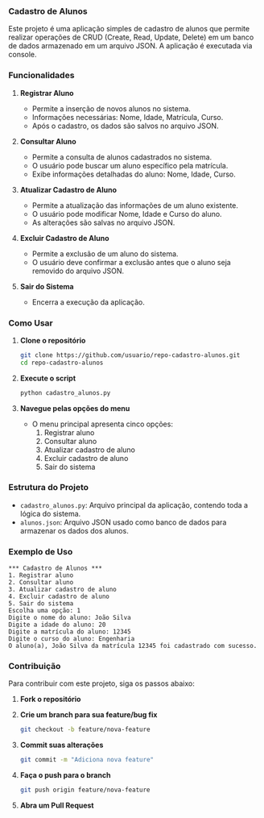 ### Cadastro de Alunos

Este projeto é uma aplicação simples de cadastro de alunos que permite realizar operações de CRUD (Create, Read, Update, Delete) em um banco de dados armazenado em um arquivo JSON. A aplicação é executada via console.

### Funcionalidades

1. **Registrar Aluno**
    - Permite a inserção de novos alunos no sistema.
    - Informações necessárias: Nome, Idade, Matrícula, Curso.
    - Após o cadastro, os dados são salvos no arquivo JSON.

2. **Consultar Aluno**
    - Permite a consulta de alunos cadastrados no sistema.
    - O usuário pode buscar um aluno específico pela matrícula.
    - Exibe informações detalhadas do aluno: Nome, Idade, Curso.

3. **Atualizar Cadastro de Aluno**
    - Permite a atualização das informações de um aluno existente.
    - O usuário pode modificar Nome, Idade e Curso do aluno.
    - As alterações são salvas no arquivo JSON.

4. **Excluir Cadastro de Aluno**
    - Permite a exclusão de um aluno do sistema.
    - O usuário deve confirmar a exclusão antes que o aluno seja removido do arquivo JSON.

5. **Sair do Sistema**
    - Encerra a execução da aplicação.

### Como Usar

1. **Clone o repositório**

   ```bash
   git clone https://github.com/usuario/repo-cadastro-alunos.git
   cd repo-cadastro-alunos
   ```

2. **Execute o script**

   ```bash
   python cadastro_alunos.py
   ```

3. **Navegue pelas opções do menu**
    - O menu principal apresenta cinco opções:
        1. Registrar aluno
        2. Consultar aluno
        3. Atualizar cadastro de aluno
        4. Excluir cadastro de aluno
        5. Sair do sistema

### Estrutura do Projeto

- `cadastro_alunos.py`: Arquivo principal da aplicação, contendo toda a lógica do sistema.
- `alunos.json`: Arquivo JSON usado como banco de dados para armazenar os dados dos alunos.

### Exemplo de Uso

```plaintext
*** Cadastro de Alunos ***
1. Registrar aluno
2. Consultar aluno
3. Atualizar cadastro de aluno
4. Excluir cadastro de aluno
5. Sair do sistema
Escolha uma opção: 1
Digite o nome do aluno: João Silva
Digite a idade do aluno: 20
Digite a matrícula do aluno: 12345
Digite o curso do aluno: Engenharia
O aluno(a), João Silva da matrícula 12345 foi cadastrado com sucesso.
```

### Contribuição

Para contribuir com este projeto, siga os passos abaixo:

1. **Fork o repositório**
2. **Crie um branch para sua feature/bug fix**

   ```bash
   git checkout -b feature/nova-feature
   ```

3. **Commit suas alterações**

   ```bash
   git commit -m "Adiciona nova feature"
   ```

4. **Faça o push para o branch**

   ```bash
   git push origin feature/nova-feature
   ```

5. **Abra um Pull Request**
